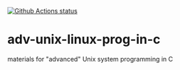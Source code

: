 [![Github Actions status](https://github.com/devnull-cz/adv-unix-linux-prog-in-c/workflows/Compile%20sanity%20check/badge.svg)](https://github.com/devnull-cz/adv-unix-linux-prog-in-c/actions?query=workflow%3A%22Compile+sanity+check%22)

# adv-unix-linux-prog-in-c
materials for "advanced" Unix system programming in C
